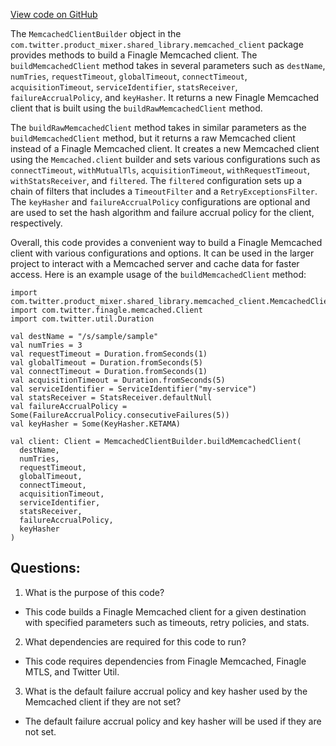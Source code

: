 [View code on GitHub](https://github.com/misbahsy/the-algorithm/product-mixer/shared-library/src/main/scala/com/twitter/product_mixer/shared_library/memcached_client/MemcachedClientBuilder.scala)

The `MemcachedClientBuilder` object in the `com.twitter.product_mixer.shared_library.memcached_client` package provides methods to build a Finagle Memcached client. The `buildMemcachedClient` method takes in several parameters such as `destName`, `numTries`, `requestTimeout`, `globalTimeout`, `connectTimeout`, `acquisitionTimeout`, `serviceIdentifier`, `statsReceiver`, `failureAccrualPolicy`, and `keyHasher`. It returns a new Finagle Memcached client that is built using the `buildRawMemcachedClient` method.

The `buildRawMemcachedClient` method takes in similar parameters as the `buildMemcachedClient` method, but it returns a raw Memcached client instead of a Finagle Memcached client. It creates a new Memcached client using the `Memcached.client` builder and sets various configurations such as `connectTimeout`, `withMutualTls`, `acquisitionTimeout`, `withRequestTimeout`, `withStatsReceiver`, and `filtered`. The `filtered` configuration sets up a chain of filters that includes a `TimeoutFilter` and a `RetryExceptionsFilter`. The `keyHasher` and `failureAccrualPolicy` configurations are optional and are used to set the hash algorithm and failure accrual policy for the client, respectively.

Overall, this code provides a convenient way to build a Finagle Memcached client with various configurations and options. It can be used in the larger project to interact with a Memcached server and cache data for faster access. Here is an example usage of the `buildMemcachedClient` method:

```
import com.twitter.product_mixer.shared_library.memcached_client.MemcachedClientBuilder
import com.twitter.finagle.memcached.Client
import com.twitter.util.Duration

val destName = "/s/sample/sample"
val numTries = 3
val requestTimeout = Duration.fromSeconds(1)
val globalTimeout = Duration.fromSeconds(5)
val connectTimeout = Duration.fromSeconds(1)
val acquisitionTimeout = Duration.fromSeconds(5)
val serviceIdentifier = ServiceIdentifier("my-service")
val statsReceiver = StatsReceiver.defaultNull
val failureAccrualPolicy = Some(FailureAccrualPolicy.consecutiveFailures(5))
val keyHasher = Some(KeyHasher.KETAMA)

val client: Client = MemcachedClientBuilder.buildMemcachedClient(
  destName,
  numTries,
  requestTimeout,
  globalTimeout,
  connectTimeout,
  acquisitionTimeout,
  serviceIdentifier,
  statsReceiver,
  failureAccrualPolicy,
  keyHasher
)
```
## Questions: 
 1. What is the purpose of this code?
- This code builds a Finagle Memcached client for a given destination with specified parameters such as timeouts, retry policies, and stats.

2. What dependencies are required for this code to run?
- This code requires dependencies from Finagle Memcached, Finagle MTLS, and Twitter Util.

3. What is the default failure accrual policy and key hasher used by the Memcached client if they are not set?
- The default failure accrual policy and key hasher will be used if they are not set.